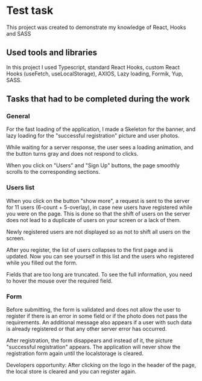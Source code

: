 # Test task

This project was created to demonstrate my knowledge of React, Hooks and SASS

## Used tools and libraries

In this project I used Typescript, standard React Hooks, custom React Hooks (useFetch, useLocalStorage), AXIOS, Lazy loading, Formik, Yup, SASS.

## Tasks that had to be completed during the work

### General

For the fast loading of the application, I made a Skeleton for the banner, and lazy loading for the "successful registration" picture and user photos.

While waiting for a server response, the user sees a loading animation, and the button turns gray and does not respond to clicks.

When you click on "Users" and "Sign Up" buttons, the page smoothly scrolls to the corresponding sections.

### Users list

When you click on the button "show more", a request is sent to the server for 11 users (6-count + 5-overlay), in case new users have registered while you were on the page. This is done so that the shift of users on the server does not lead to a duplicate of users on your screen or a lack of them.

Newly registered users are not displayed so as not to shift all users on the screen.

After you register, the list of users collapses to the first page and is updated. Now you can see yourself in this list and the users who registered while you filled out the form.

Fields that are too long are truncated. To see the full information, you need to hover the mouse over the required field.

### Form

Before submitting, the form is validated and does not allow the user to register if there is an error in some field or if the photo does not pass the requirements. An additional message also appears if a user with such data is already registered or that any other server error has occurred.

After registration, the form disappears and instead of it, the picture "successful registration" appears. The application will never show the registration form again until the localstorage is cleared.

Developers opportunity: After clicking on the logo in the header of the page, the local store is cleared and you can register again.

